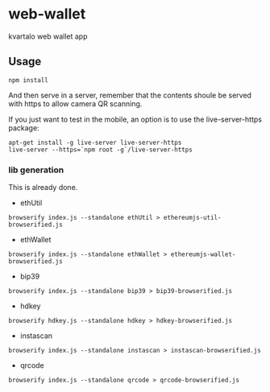 # web-wallet
kvartalo web wallet app



## Usage
```
npm install
```

And then serve in a server, remember that the contents shoule be served with https to allow camera QR scanning. 

If you just want to test in the mobile, an option is to use the live-server-https package:

```
apt-get install -g live-server live-server-https
live-server --https=`npm root -g`/live-server-https
```

### lib generation
This is already done.

- ethUtil
```
browserify index.js --standalone ethUtil > ethereumjs-util-browserified.js
```

- ethWallet
```
browserify index.js --standalone ethWallet > ethereumjs-wallet-browserified.js
```

- bip39
```
browserify index.js --standalone bip39 > bip39-browserified.js
```

- hdkey
```
browserify hdkey.js --standalone hdkey > hdkey-browserified.js
```

- instascan
```
browserify index.js --standalone instascan > instascan-browserified.js
```

- qrcode
```
browserify index.js --standalone qrcode > qrcode-browserified.js
```
